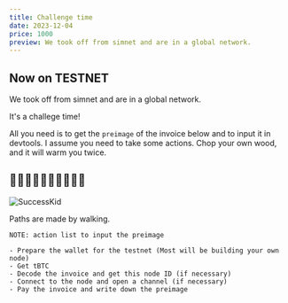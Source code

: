 ```yaml
---
title: Challenge time
date: 2023-12-04
price: 1000
preview: We took off from simnet and are in a global network.
---
```


## Now on TESTNET

We took off from simnet and are in a global network.

It's a challege time!

All you need is to get the `preimage` of the invoice below and to input it in devtools. I assume you need to take some actions. Chop your own wood, and it will warm you twice.

<hr id="l402" hidden>

## 🎉🎉🎉🎉🎉🎉🎉🎉🎉🎉

![SuccessKid](https://upload.wikimedia.org/wikipedia/en/f/ff/SuccessKid.jpg)

Paths are made by walking.

```
NOTE: action list to input the preimage

- Prepare the wallet for the testnet (Most will be building your own node)
- Get tBTC
- Decode the invoice and get this node ID (if necessary)
- Connect to the node and open a channel (if necessary)
- Pay the invoice and write down the preimage
```
